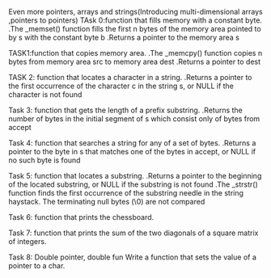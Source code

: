  Even more pointers, arrays and strings(Introducing multi-dimensional arrays ,pointers to pointers)
TAsk 0:function that fills memory with a constant byte.
 .The _memset() function fills the first n bytes of the memory area pointed to by s with the constant byte b
 .Returns a pointer to the memory area s

TASK1:function that copies memory area.
 .The _memcpy() function copies n bytes from memory area src to memory area dest
 .Returns a pointer to dest

TASK 2:  function that locates a character in a string.
 .Returns a pointer to the first occurrence of the character c in the string s, or NULL if the character is not found

Task 3:  function that gets the length of a prefix substring.
 .Returns the number of bytes in the initial segment of s which consist only of bytes from accept

Task 4: function that searches a string for any of a set of bytes.
 .Returns a pointer to the byte in s that matches one of the bytes in accept, or NULL if no such byte is found

Task 5: function that locates a substring.
 .Returns a pointer to the beginning of the located substring, or NULL if the substring is not found
 .The _strstr() function finds the first occurrence of the substring needle in the string haystack. The terminating null bytes (\0) are not compared

Task 6: function that prints the chessboard.

Task 7: function that prints the sum of the two diagonals of a square matrix of integers.

Task 8:  Double pointer, double fun Write a function that sets the value of a pointer to a char.
